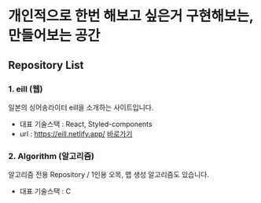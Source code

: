 # 개인적으로 한번 해보고 싶은거 구현해보는, 만들어보는 공간

## Repository List
### 1. eill (웹)
일본의 싱어송라이터 eill을 소개하는 사이트입니다.
- 대표 기술스택 : React, Styled-components
- url : https://eill.netlify.app/ <a href="https://eill.netlify.app/">바로가기</a>

### 2. Algorithm (알고리즘)
알고리즘 전용 Repository / 1인용 오목, 맵 생성 알고리즘도 있습니다.
- 대표 기술스택 : C
 
